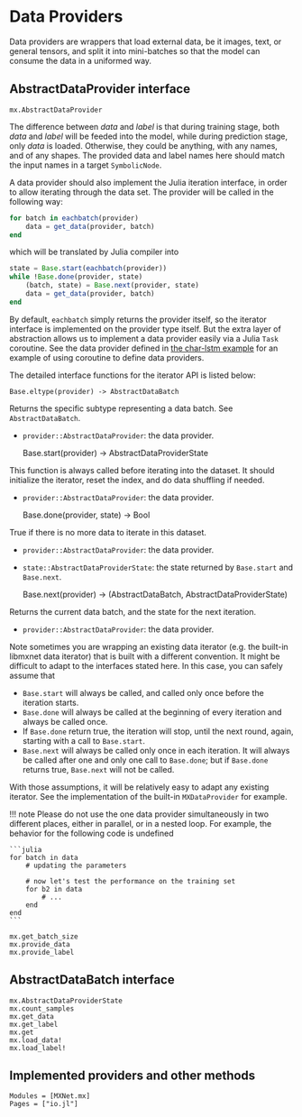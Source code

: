 # Data Providers

Data providers are wrappers that load external data, be it images, text, or general tensors,
and split it into mini-batches so that the model can consume the data in a uniformed way.

## AbstractDataProvider interface

```@docs
mx.AbstractDataProvider
```
 
The difference between *data* and *label* is that during training stage,
both *data* and *label* will be feeded into the model, while during
prediction stage, only *data* is loaded. Otherwise, they could be anything, with any names, and
of any shapes. The provided data and label names here should match the input names in a target
`SymbolicNode`.

A data provider should also implement the Julia iteration interface, in order to allow iterating
through the data set. The provider will be called in the following way:

```julia
for batch in eachbatch(provider)
    data = get_data(provider, batch)
end
```

which will be translated by Julia compiler into

```julia
state = Base.start(eachbatch(provider))
while !Base.done(provider, state)
    (batch, state) = Base.next(provider, state)
    data = get_data(provider, batch)
end
```
 
By default, `eachbatch` simply returns the provider itself, so the iterator interface
is implemented on the provider type itself. But the extra layer of abstraction allows us to
implement a data provider easily via a Julia `Task` coroutine. See the
data provider defined in [the char-lstm example](tutorial/char-lstm) for an example of using coroutine to define data
providers.

The detailed interface functions for the iterator API is listed below:

    Base.eltype(provider) -> AbstractDataBatch

Returns the specific subtype representing a data batch. See `AbstractDataBatch`.
* `provider::AbstractDataProvider`: the data provider.

    Base.start(provider) -> AbstractDataProviderState

This function is always called before iterating into the dataset. It should initialize
the iterator, reset the index, and do data shuffling if needed.
* `provider::AbstractDataProvider`: the data provider.

    Base.done(provider, state) -> Bool

True if there is no more data to iterate in this dataset.
* `provider::AbstractDataProvider`: the data provider.
* `state::AbstractDataProviderState`: the state returned by `Base.start` and `Base.next`.

    Base.next(provider) -> (AbstractDataBatch, AbstractDataProviderState)

Returns the current data batch, and the state for the next iteration.
* `provider::AbstractDataProvider`: the data provider.

Note sometimes you are wrapping an existing data iterator (e.g. the built-in libmxnet data iterator) that
is built with a different convention. It might be difficult to adapt to the interfaces stated here. In this
case, you can safely assume that

* `Base.start` will always be called, and called only once before the iteration starts.
* `Base.done` will always be called at the beginning of every iteration and always be called once.
* If `Base.done` return true, the iteration will stop, until the next round, again, starting with
  a call to `Base.start`.
* `Base.next` will always be called only once in each iteration. It will always be called after
  one and only one call to `Base.done`; but if `Base.done` returns true, `Base.next` will
  not be called.

With those assumptions, it will be relatively easy to adapt any existing iterator. See the implementation
of the built-in `MXDataProvider` for example.

!!! note
    Please do not use the one data provider simultaneously in two different places, either in parallel,
    or in a nested loop. For example, the behavior for the following code is undefined

    ```julia
    for batch in data
        # updating the parameters

        # now let's test the performance on the training set
        for b2 in data
            # ...
        end
    end
    ```

```@docs
mx.get_batch_size
mx.provide_data
mx.provide_label
```

## AbstractDataBatch interface

```@docs
mx.AbstractDataProviderState
mx.count_samples
mx.get_data
mx.get_label
mx.get
mx.load_data!
mx.load_label!
```

## Implemented providers and other methods

```@autodocs
Modules = [MXNet.mx]
Pages = ["io.jl"]
```
